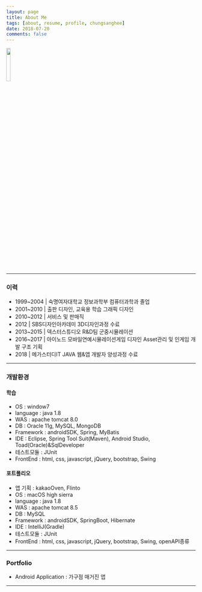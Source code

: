 ```yaml
---
layout: page
title: About Me
tags: [about, resume, profile, chungsanghee]
date: 2018-07-20
comments: false
---
```


<img src="https://github.com/ChungSangHee/ChungSanghee.github.io/blob/master/about/IMG_9464.JPG?raw=true" width="15%"></img>

---
### 이력
* 1999~2004     | 숙명여자대학교 정보과학부 컴퓨터과학과 졸업
* 2001~2010     | 출판 디자인, 교육용 학습 그래픽 디자인
* 2010~2012     | 서비스 및 판매직
* 2012          | SBS디자인아카데미 3D디자인과정 수료
* 2013~2015     | 덱스터스튜디오 R&D팀 군중시뮬레이션
* 2016~2017     | 아이노드 모바일연예시뮬레이션게임 디자인 Asset관리 및 인게임 개발 구조 기획
* 2018          | 메가스터디IT JAVA 웹&앱 개발자 양성과정 수료


---
### 개발환경 

#### 학습
* OS : window7
* language : java 1.8
* WAS : apache tomcat 8.0
* DB : Oracle 11g, MySQL, MongoDB
* Framework : androidSDK, Spring, MyBatis
* IDE : Eclipse, Spring Tool Suit(Maven), Android Studio, Toad(Oracle)&SqlDeveloper
* 테스트모듈 : JUnit 
* FrontEnd : html, css, javascript, jQuery, bootstrap, Swing


#### 포트폴리오
* 앱 기획 : kakaoOven, Flinto
* OS : macOS high sierra
* language : java 1.8
* WAS : apache tomcat 8.5
* DB : MySQL
* Framework : androidSDK, SpringBoot, Hibernate
* IDE : IntelliJ(Gradle)
* 테스트모듈 : JUnit
* FrontEnd : html, css, javascript, jQuery, bootstrap, Swing, openAPI종류


---
### Portfolio
* Android Application : 가구점 매거진 앱
---
